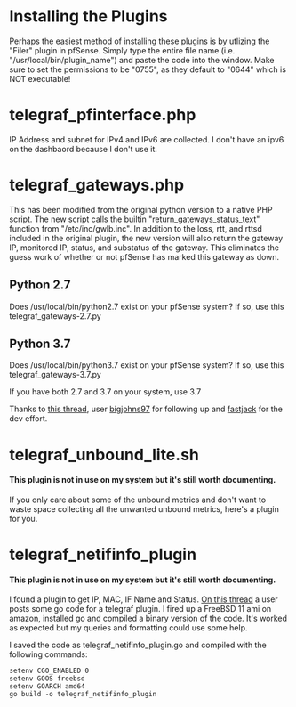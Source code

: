 # Installing the Plugins
Perhaps the easiest method of installing these plugins is by utlizing the "Filer" plugin in pfSense. Simply type the entire file name (i.e. "/usr/local/bin/plugin_name") and paste the code into the window. Make sure to set the permissions to be "0755", as they default to "0644" which is NOT executable!

# telegraf_pfinterface.php
IP Address and subnet for IPv4 and IPv6 are collected.  I don't have an ipv6 on the dashbaord because I don't use it.

# telegraf_gateways.php
This has been modified from the original python version to a native PHP script. The new script calls the builtin "return_gateways_status_text" function from "/etc/inc/gwlb.inc". In addition to the loss, rtt, and rttsd included in the original plugin, the new version will also return the gateway IP, monitored IP, status, and substatus of the gateway. This eliminates the guess work of whether or not pfSense has marked this gateway as down. 

## Python 2.7

Does /usr/local/bin/python2.7 exist on your pfSense system? If so, use this telegraf_gateways-2.7.py
## Python 3.7

Does /usr/local/bin/python3.7 exist on your pfSense system? If so, use this telegraf_gateways-3.7.py

If you have both 2.7 and 3.7 on your system, use 3.7

Thanks to [this thread](https://forum.netgate.com/topic/152132/grafana-dashboard-using-telegraf-with-additional-plugins/16), user [bigjohns97](https://forum.netgate.com/user/bigjohns97) for following up and [fastjack](https://gist.github.com/fastjack) for the dev effort.

# telegraf_unbound_lite.sh
#### This plugin is not in use on my system but it's still worth documenting.
If you only care about some of the unbound metrics and don't want to waste space collecting all the unwanted unbound metrics, here's a plugin for you.

# telegraf_netifinfo_plugin
#### This plugin is not in use on my system but it's still worth documenting.
I found a plugin to get IP, MAC, IF Name and Status. [On this thread](https://github.com/influxdata/telegraf/issues/3756#issuecomment-485606025 "On this thread") a user posts some go code for a telegraf plugin. I fired up a FreeBSD 11 ami on amazon, installed go and compiled a binary version of the code. It's worked as expected but my queries and formatting could use some help.

I saved the code as telegraf_netifinfo_plugin.go and compiled with the following commands:

    setenv CGO_ENABLED 0
    setenv GOOS freebsd
    setenv GOARCH amd64
    go build -o telegraf_netifinfo_plugin
